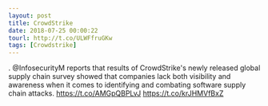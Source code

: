 ```yaml
---
layout: post
title: CrowdStrike
date: 2018-07-25 00:00:22
tourl: http://t.co/ULWFfruGKw
tags: [Crowdstrike]
---
```

. @InfosecurityM  reports that results of CrowdStrike's newly released global supply chain survey showed that companies lack both visibility and awareness when it comes to identifying and combating software supply chain attacks. https://t.co/AMGpQBPLvJ https://t.co/krJHMVfBxZ